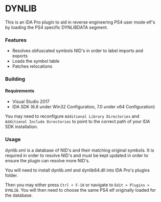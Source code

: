 # DYNLIB
This is an IDA Pro plugin to aid in reverse engineering PS4 user mode elf's by loading the PS4 specific DYNLIBDATA segment.

### Features
* Resolves obfuscated symbols NID's in order to label imports and exports
* Loads the symbol table 
* Patches relocations

### Building
#### Requirements
* Visual Studio 2017 
* IDA SDK (6.8 under Win32 Configuration, 7.0 under x64 Configuration)

You may need to reconfigure `Additional Library Directories` and `Additional Include Directories` to point to the correct path of your IDA SDK installation.

### Usage
dynlib.xml is a database of NID's and their matching original symbols. It is required in order to resolve NID's and must be kept updated in order to ensure the plugin can resolve more NID's.

You will need to install dynlib.xml and dynlib64.dll into IDA Pro's plugins folder.

Then you may either press `Ctrl + F-10` or navigate to `Edit > Plugins > DYNLIB`. You will then need to choose the same PS4 elf originally loaded for the database.